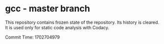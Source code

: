 # gcc - master branch

This repository contains frozen state of the repository.
Its history is cleared. It is used only for static code
analysis with Codacy.

Commit Time: 1702704979